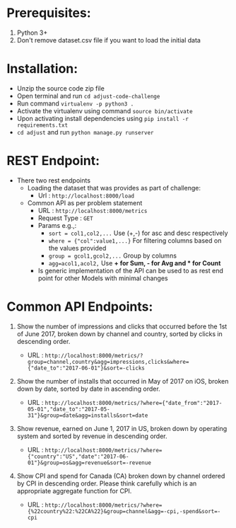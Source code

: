 Prerequisites:
===
1. Python 3+
2. Don't remove dataset.csv file if you want to load the initial data

Installation:
===
- Unzip the source code zip file
- Open terminal and run `cd adjust-code-challenge`
- Run command `virtualenv -p python3 .`
- Activate the virtualenv using command `source bin/activate`
- Upon activating install dependencies using `pip install -r requirements.txt`
- `cd adjust` and run `python manage.py runserver`

REST Endpoint:
==
- There two rest endpoints 
	- Loading the dataset that was provides as part of challenge:
		- Url : `http://localhost:8000/load`
	- Common API as per problem statement
		- URL : `http://localhost:8000/metrics`
		- Request Type : `GET`
		- Params e.g.,:
			- `sort = col1,col2,...` Use (+,-) for asc and desc respectively
			- `where = {"col":value1,...}` For filtering columns based on the values provided
			- `group = gcol1,gcol2,...` Group by columns
			- `agg=acol1,acol2,` Use **+ for Sum, - for Avg and * for Count**
		- Is generic implementation of the API can be used to as rest end point for other Models with minimal changes


Common API Endpoints:
===
1. Show the number of impressions and clicks that occurred before the 1st of June 2017, broken down by channel and country, sorted by clicks in descending order.
	- URL : `http://localhost:8000/metrics/?group=channel,country&agg=impressions,clicks&where={"date_to":"2017-06-01"}&sort=-clicks`

2. Show the number of installs that occurred in May of 2017 on iOS, broken down by date, sorted by date in ascending order.
    - URL : `http://localhost:8000/metrics/?where={"date_from":"2017-05-01","date_to":"2017-05-31"}&group=date&agg=installs&sort=date` 
  
3. Show revenue, earned on June 1, 2017 in US, broken down by operating system and sorted by revenue in descending order.
    - URL : `http://localhost:8000/metrics/?where={"country":"US","date":"2017-06-01"}&group=os&agg=revenue&sort=-revenue` 

4. Show CPI and spend for Canada (CA) broken down by channel ordered by CPI in descending order. Please think carefully which is an appropriate aggregate function for CPI.
   - URL : `http://localhost:8000/metrics/?where={%22country%22:%22CA%22}&group=channel&agg=-cpi,-spend&sort=-cpi`
